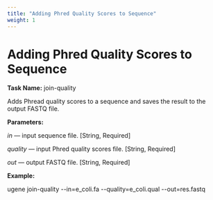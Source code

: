 ```yaml
---
title: "Adding Phred Quality Scores to Sequence"
weight: 1
---
```



# Adding Phred Quality Scores to Sequence

**Task Name:** join-quality

Adds Phread quality scores to a sequence and saves the result to the output FASTQ file.

**Parameters:**

_in_ — input sequence file. \[String, Required\]

_quality_ — input Phred quality scores file. \[String, Required\]

_out_ — output FASTQ file. \[String, Required\]

**Example:**

ugene join-quality --in=e\_coli.fa --quality=e\_coli.qual --out=res.fastq
